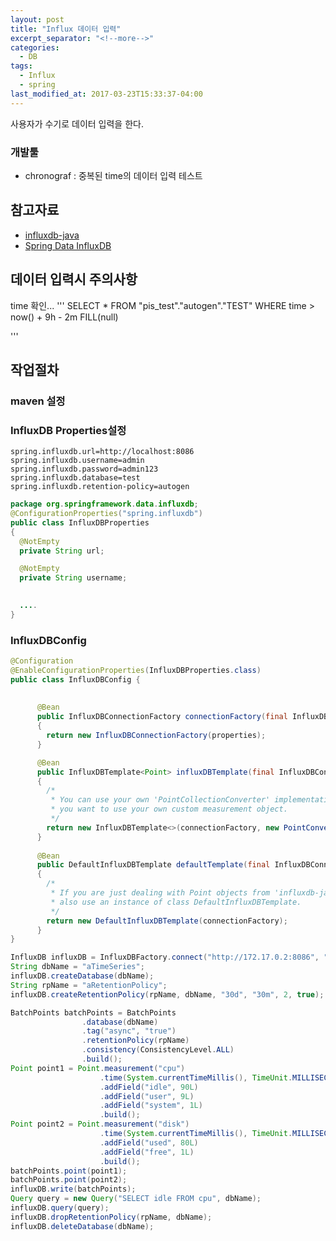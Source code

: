 ```yaml
---
layout: post
title: "Influx 데이터 입력"
excerpt_separator: "<!--more-->"
categories:
  - DB
tags:
  - Influx  
  - spring 
last_modified_at: 2017-03-23T15:33:37-04:00
---
```



사용자가 수기로 데이터 입력을 한다. 




<!--more-->
### 개발툴
* chronograf : 중복된 time의 데이터 입력 테스트 

## 참고자료 
* [influxdb-java](https://github.com/influxdata/influxdb-java)
* [Spring Data InfluxDB](https://github.com/miwurster/spring-data-influxdb)


## 데이터 입력시 주의사항
time 확인...
'''
SELECT * FROM "pis_test"."autogen"."TEST" WHERE time > now() + 9h - 2m  FILL(null)

'''


## 작업절차
 
### maven 설정 

 
### InfluxDB Properties설정 

```properties 
spring.influxdb.url=http://localhost:8086
spring.influxdb.username=admin
spring.influxdb.password=admin123
spring.influxdb.database=test
spring.influxdb.retention-policy=autogen
```

```java
package org.springframework.data.influxdb;
@ConfigurationProperties("spring.influxdb")
public class InfluxDBProperties
{
  @NotEmpty
  private String url;

  @NotEmpty
  private String username;

  
  ....  
}
```

### InfluxDBConfig 
```java
@Configuration
@EnableConfigurationProperties(InfluxDBProperties.class)
public class InfluxDBConfig {
	
	
	  @Bean
	  public InfluxDBConnectionFactory connectionFactory(final InfluxDBProperties properties)
	  {
	    return new InfluxDBConnectionFactory(properties);
	  }

	  @Bean
	  public InfluxDBTemplate<Point> influxDBTemplate(final InfluxDBConnectionFactory connectionFactory)
	  {
	    /*
	     * You can use your own 'PointCollectionConverter' implementation, e.g. in case
	     * you want to use your own custom measurement object.
	     */
	    return new InfluxDBTemplate<>(connectionFactory, new PointConverter());
	  }
	  
	  @Bean
	  public DefaultInfluxDBTemplate defaultTemplate(final InfluxDBConnectionFactory connectionFactory)
	  {
	    /*
	     * If you are just dealing with Point objects from 'influxdb-java' you could
	     * also use an instance of class DefaultInfluxDBTemplate.
	     */
	    return new DefaultInfluxDBTemplate(connectionFactory);
	  }
}

```
 
```java
InfluxDB influxDB = InfluxDBFactory.connect("http://172.17.0.2:8086", "root", "root");
String dbName = "aTimeSeries";
influxDB.createDatabase(dbName);
String rpName = "aRetentionPolicy";
influxDB.createRetentionPolicy(rpName, dbName, "30d", "30m", 2, true);

BatchPoints batchPoints = BatchPoints
				.database(dbName)
				.tag("async", "true")
				.retentionPolicy(rpName)
				.consistency(ConsistencyLevel.ALL)
				.build();
Point point1 = Point.measurement("cpu")
					.time(System.currentTimeMillis(), TimeUnit.MILLISECONDS)
					.addField("idle", 90L)
					.addField("user", 9L)
					.addField("system", 1L)
					.build();
Point point2 = Point.measurement("disk")
					.time(System.currentTimeMillis(), TimeUnit.MILLISECONDS)
					.addField("used", 80L)
					.addField("free", 1L)
					.build();
batchPoints.point(point1);
batchPoints.point(point2);
influxDB.write(batchPoints);
Query query = new Query("SELECT idle FROM cpu", dbName);
influxDB.query(query);
influxDB.dropRetentionPolicy(rpName, dbName);
influxDB.deleteDatabase(dbName);
```